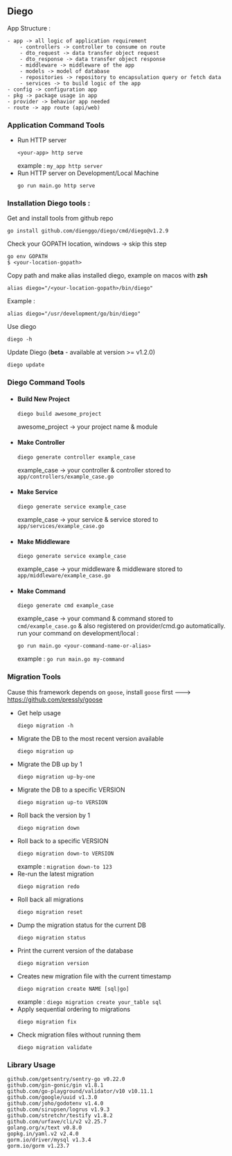 ## Diego

App Structure : 
```
- app -> all logic of application requirement
    - controllers -> controller to consume on route
    - dto_request -> data transfer object request
    - dto_response -> data transfer object response
    - middleware -> middleware of the app
    - models -> model of database
    - repositories -> repository to encapsulation query or fetch data
    - services -> to build logic of the app
- config -> configuration app
- pkg -> package usage in app
- provider -> behavior app needed
- route -> app route (api/web)
```

### Application Command Tools
- Run HTTP server
  ```shell
  <your-app> http serve
  ```
  example : `my_app http server`
- Run HTTP server on Development/Local Machine
  ```shell
  go run main.go http serve
  ```

### Installation Diego tools :
Get and install tools from github repo
```shell
go install github.com/dienggo/diego/cmd/diego@v1.2.9
```
Check your GOPATH location, windows -> skip this step
```shell
go env GOPATH
$ <your-location-gopath>
```
Copy path and make alias installed diego, example on macos with **zsh**
```
alias diego="/<your-location-gopath>/bin/diego"
```
Example : 
```
alias diego="/usr/development/go/bin/diego"
```

Use diego
```shell
diego -h
```
Update Diego (**beta** - available at version >= v1.2.0)
```shell
diego update
```

### Diego Command Tools
- #### Build New Project
    ```shell
    diego build awesome_project
    ```
  awesome_project -> your project name & module
- #### Make Controller
    ```shell
    diego generate controller example_case
    ```
    example_case -> your controller & controller stored to `app/controllers/example_case.go`
- #### Make Service
    ```shell
    diego generate service example_case
    ```
    example_case -> your service & service stored to `app/services/example_case.go`
- #### Make Middleware
    ```shell
    diego generate service example_case
    ```
    example_case -> your middleware & middleware stored to `app/middleware/example_case.go`
- #### Make Command
    ```shell
    diego generate cmd example_case
    ```
  example_case -> your command & command stored to `cmd/example_case.go` & also registered on provider/cmd.go automatically. <br/>
  run your command on development/local :
  ```shell
  go run main.go <your-command-name-or-alias>
  ```
  example : `go run main.go my-command`

### Migration Tools
Cause this framework depends on `goose`, install `goose` first ---> https://github.com/pressly/goose <br/>
- Get help usage
  ```shell
  diego migration -h
  ```
- Migrate the DB to the most recent version available
  ```shell
  diego migration up
  ```                   
- Migrate the DB up by 1
  ```shell
  diego migration up-by-one
  ```            
- Migrate the DB to a specific VERSION
  ```shell
  diego migration up-to VERSION
  ```        
- Roll back the version by 1
  ```shell
  diego migration down
  ```                 
- Roll back to a specific VERSION
  ```shell
  diego migration down-to VERSION
  ```      
  example : `migration down-to 123`
- Re-run the latest migration
  ```shell
  diego migration redo
  ```                 
- Roll back all migrations
  ```shell
  diego migration reset
  ```                
- Dump the migration status for the current DB
  ```shell
  diego migration status
  ```               
- Print the current version of the database
  ```shell
  diego migration version
  ```              
- Creates new migration file with the current timestamp
  ```shell
  diego migration create NAME [sql|go]
  ```
  example : `diego migration create your_table sql`
- Apply sequential ordering to migrations
  ```shell
  diego migration fix
  ```                  
- Check migration files without running them
  ```shell
  diego migration validate
  ```             
### Library Usage
```
github.com/getsentry/sentry-go v0.22.0
github.com/gin-gonic/gin v1.8.1
github.com/go-playground/validator/v10 v10.11.1
github.com/google/uuid v1.3.0
github.com/joho/godotenv v1.4.0
github.com/sirupsen/logrus v1.9.3
github.com/stretchr/testify v1.8.2
github.com/urfave/cli/v2 v2.25.7
golang.org/x/text v0.8.0
gopkg.in/yaml.v2 v2.4.0
gorm.io/driver/mysql v1.3.4
gorm.io/gorm v1.23.7
```
